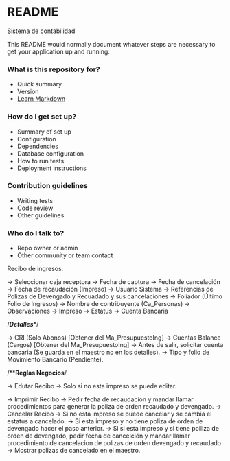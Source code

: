 # README #
Sistema de contabilidad

This README would normally document whatever steps are necessary to get your application up and running.

### What is this repository for? ###

* Quick summary
* Version
* [Learn Markdown](https://bitbucket.org/tutorials/markdowndemo)

### How do I get set up? ###

* Summary of set up
* Configuration
* Dependencies
* Database configuration
* How to run tests
* Deployment instructions

### Contribution guidelines ###

* Writing tests
* Code review
* Other guidelines

### Who do I talk to? ###

* Repo owner or admin
* Other community or team contact

Recibo de ingresos:

-> Seleccionar caja receptora
-> Fecha de captura
-> Fecha de cancelación
-> Fecha de recaudación (Impreso)
-> Usuario Sistema
-> Referencias de Polizas de Devengado y Recuadado y sus cancelaciones
-> Foliador (Último Folio de Ingresos)
-> Nombre de contribuyente (Ca_Personas)
-> Observaciones
-> Impreso
-> Estatus
-> Cuenta Bancaria

/***************Detalles****************/

-> CRI (Solo Abonos) [Obtener del Ma_PresupuestoIng]
-> Cuentas Balance (Cargos) [Obtener del Ma_PresupuestoIng]
-> Antes de salir, solicitar cuenta bancaria (Se guarda en el maestro no en los detalles).
-> Tipo y folio de Movimiento Bancario (Pendiente).


/************Reglas Negocios**********/

-> Edutar Recibo
	-> Solo si no esta impreso se puede editar. 

-> Imprimir Recibo 
	-> Pedir fecha de recaudación y mandar llamar procedimientos para generar la poliza de orden recaudado y devengado. 
-> Cancelar Recibo
	-> Si no esta impreso se puede cancelar y se cambia el estatus a cancelado.
	-> Si esta impreso y no tiene poliza de orden de devengado hacer el paso anterior. 
	-> Si si esta impreso y si tiene poiliza de orden de devengado, pedir fecha de cancelción y mandar llamar procedimiento de cancelacion de polizas de orden devengado y recaudado
		-> Mostrar polizas de cancelado en el maestro.